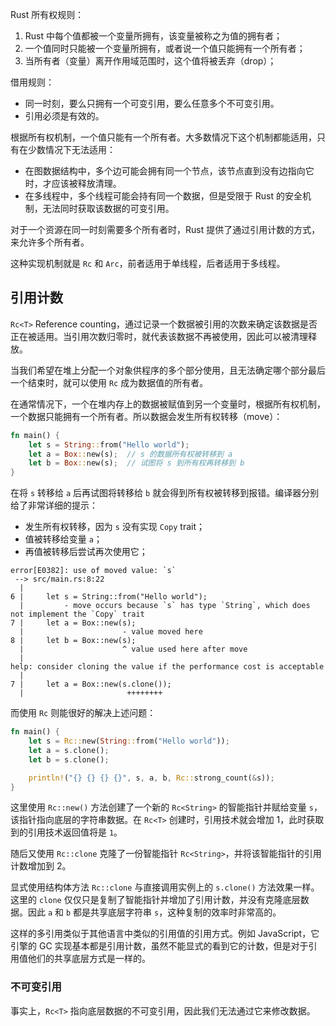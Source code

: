 Rust 所有权规则：

1. Rust 中每个值都被一个变量所拥有，该变量被称之为值的拥有者；
2. 一个值同时只能被一个变量所拥有，或者说一个值只能拥有一个所有者；
3. 当所有者（变量）离开作用域范围时，这个值将被丢弃（drop）；

借用规则：

* 同一时刻，要么只拥有一个可变引用，要么任意多个不可变引用。
* 引用必须是有效的。

根据所有权机制，一个值只能有一个所有者。大多数情况下这个机制都能适用，只有在少数情况下无法适用：

* 在图数据结构中，多个边可能会拥有同一个节点，该节点直到没有边指向它时，才应该被释放清理。
* 在多线程中，多个线程可能会持有同一个数据，但是受限于 Rust 的安全机制，无法同时获取该数据的可变引用。

对于一个资源在同一时刻需要多个所有者时，Rust 提供了通过引用计数的方式，来允许多个所有者。

这种实现机制就是 `Rc` 和 `Arc`，前者适用于单线程，后者适用于多线程。

## 引用计数

`Rc<T>`  Reference counting，通过记录一个数据被引用的次数来确定该数据是否正在被适用。当引用次数归零时，就代表该数据不再被使用，因此可以被清理释放。

当我们希望在堆上分配一个对象供程序的多个部分使用，且无法确定哪个部分最后一个结束时，就可以使用 `Rc` 成为数据值的所有者。

在通常情况下，一个在堆内存上的数据被赋值到另一个变量时，根据所有权机制，一个数据只能拥有一个所有者。所以数据会发生所有权转移（move）：

```rust
fn main() {
    let s = String::from("Hello world");
    let a = Box::new(s);  // s 的数据所有权被转移到 a
    let b = Box::new(s);  // 试图将 s 到所有权再转移到 b
}
```

在将 `s` 转移给 `a` 后再试图将转移给 `b` 就会得到所有权被转移到报错。编译器分别给了非常详细的提示：

* 发生所有权转移，因为 `s` 没有实现 `Copy` trait；
* 值被转移给变量 `a`；
* 再值被转移后尝试再次使用它；

```shell
error[E0382]: use of moved value: `s`
 --> src/main.rs:8:22
  |
6 |     let s = String::from("Hello world");
  |         - move occurs because `s` has type `String`, which does not implement the `Copy` trait
7 |     let a = Box::new(s);
  |                      - value moved here
8 |     let b = Box::new(s);
  |                      ^ value used here after move
  |
help: consider cloning the value if the performance cost is acceptable
  |
7 |     let a = Box::new(s.clone());
  |                       ++++++++
```

而使用 `Rc` 则能很好的解决上述问题：

```rust
fn main() {
    let s = Rc::new(String::from("Hello world"));
    let a = s.clone();
    let b = s.clone();

    println!("{} {} {} {}", s, a, b, Rc::strong_count(&s));
}
```

这里使用 `Rc::new()` 方法创建了一个新的 `Rc<String>` 的智能指针并赋给变量 `s`，该指针指向底层的字符串数据。在 `Rc<T>` 创建时，引用技术就会增加 1，此时获取到的引用技术返回值将是 `1`。

随后又使用 `Rc::clone` 克隆了一份智能指针 `Rc<String>`，并将该智能指针的引用计数增加到 2。

显式使用结构体方法 `Rc::clone` 与直接调用实例上的 `s.clone()` 方法效果一样。这里的 `clone` 仅仅只是复制了智能指针并增加了引用计数，并没有克隆底层数据。因此 `a` 和 `b` 都是共享底层字符串 `s`，这种复制的效率时非常高的。

这样的多引用类似于其他语言中类似的引用值的引用方式。例如 JavaScript，它引擎的 GC 实现基本都是引用计数，虽然不能显式的看到它的计数，但是对于引用值他们的共享底层方式是一样的。

### 不可变引用

事实上，`Rc<T>` 指向底层数据的不可变引用，因此我们无法通过它来修改数据。
